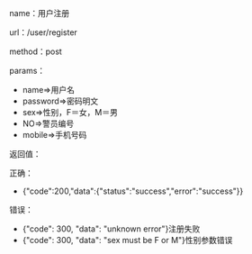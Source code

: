 name：用户注册

url：/user/register

method：post

params：

* name=&gt;用户名
* password=&gt;密码明文
* sex=&gt;性别，F＝女，M＝男
* NO=&gt;警员编号
* mobile=&gt;手机号码

返回值：

正确：

* {"code":200,"data":{"status":"success","error":"success"}}

错误：

* {"code": 300, "data": "unknown error"}注册失败
* {"code": 300, "data": "sex must be F or M"}性别参数错误



